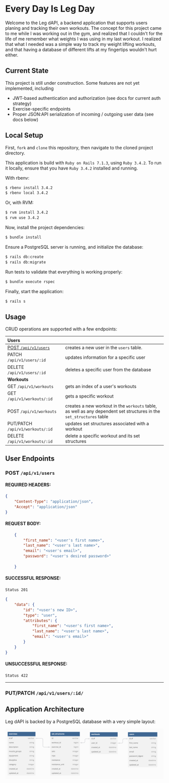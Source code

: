# Every Day Is Leg Day

Welcome to the Leg dAPI, a backend application that supports users planing and tracking their own workouts. The concept for this project came to me while I was working out in the gym, and realized that I couldn't for the life of me remember what weights I was using in my last workout. I realized that what I needed was a simple way to track my weight lifting workouts, and that having a database of different lifts at my fingertips wouldn't hurt either.

## Current State

This project is still under construction. Some features are not yet implemented, including
* JWT-based authentication and authorization (see docs for current auth strategy)
* Exercise-specific endpoints
* Proper JSON:API serialization of incoming / outgoing user data (see docs below)

## Local Setup

First, `fork` and `clone` this repository, then navigate to the cloned project directory.

This application is build with `Ruby on Rails 7.1.3`, using `Ruby 3.4.2`. To run it locally, ensure that you have `Ruby 3.4.2` installed and running. 

With rbenv:

``` bash
$ rbenv install 3.4.2
$ rbenv local 3.4.2
```

Or, with RVM: 

``` bash
$ rvm install 3.4.2
$ rvm use 3.4.2
```

Now, install the project dependencies: 

``` bash
$ bundle install
```

Ensure a PostgreSQL server is running, and initialize the database: 

``` bash
$ rails db:create
$ rails db:migrate
```

Run tests to validate that everything is working properly:

``` bash
$ bundle execute rspec
```

Finally, start the application: 

``` bash
$ rails s
```

## Usage
CRUD operations are supported with a few endpoints:


| **Users** | |
| :--- | :--- |
| [POST `/api/v1/users`](#post-apiv1users) | creates a new user in the `users` table.|
| PATCH `/api/v1/users/:id` | updates information for a specific user |
| DELETE  `/api/v1/users/:id` | deletes a specific user from the database
| **Workouts** ||
| GET `/api/v1/workouts` | gets an index of a user's workouts |
| GET `/api/v1/workouts/:id` | gets a specific workout |
| POST `/api/v1/workouts` | creates a new workout in the `workouts` table, as well as any dependent set structures in the `set_structures` table |
| PUT/PATCH `/api/v1/workouts/:id` | updates set structures associated with a workout |
| DELETE `/api/v1/workouts/:id` | delete a specific workout and its set structures |

## User Endpoints

### POST `/api/v1/users`

#### REQUIRED HEADERS:
```json
{
    "Content-Type": "application/json",
    "Accept": "application/json"
}
```

#### REQUEST BODY:
```json
    {
        "first_name": "<user's first name>",
        "last_name": "<user's last name>",
        "email": "<user's email>",
        "password": "<user's desired password>"

    }
```

#### SUCCESSFUL RESPONSE:
`Status 201`
```JSON
{
    "data": {
        "id": "<user's new ID>",
        "type": "user",
        "attributes": {
            "first_name": "<user's first name>",
            "last_name": "<user's last name>",
            "email": "<user's email>"
        }
    }
}
```

#### UNSUCCESSFUL RESPONSE:

`Status 422`

---

### PUT/PATCH `/api/v1/users/:id/`
## Application Architecture

Leg dAPI is backed by a PostgreSQL database with a very simple layout: 

![image](/readme_resources/db_diagram.png)